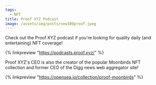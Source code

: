 ```yaml
---
tags:
  - NFT
title: Proof XYZ Podcast
image: /assets/img/posts/new100proof.jpeg
---
```


Check out the Proof XYZ podcast if you're looking for quality daily (and entertaining) NFT coverage!

{% linkpreview "https://podcasts.proof.xyz/" %}

Proof XYZ's CEO is also the creator of the popular Moonbirds NFT collection and former CEO of the Digg news web aggregator site!

{% linkpreview "https://opensea.io/collection/proof-moonbirds" %}